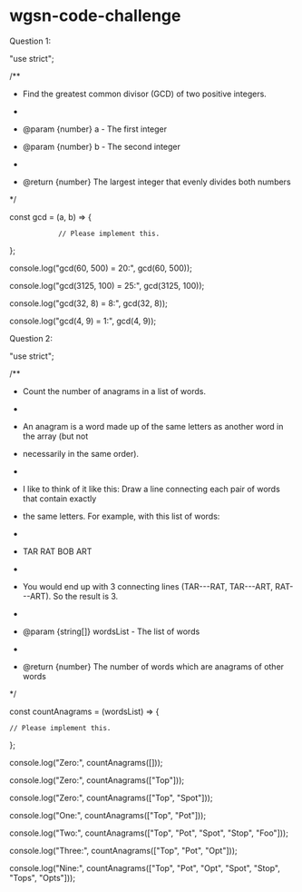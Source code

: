 # wgsn-code-challenge
Question 1:

"use strict";

 

/**

* Find the greatest common divisor (GCD) of two positive integers.

*

* @param {number} a - The first integer

* @param {number} b - The second integer

*

* @return {number} The largest integer that evenly divides both numbers

*/

const gcd = (a, b) => {

                // Please implement this.

};

 

console.log("gcd(60, 500) = 20:", gcd(60, 500));

console.log("gcd(3125, 100) = 25:", gcd(3125, 100));

console.log("gcd(32, 8) = 8:", gcd(32, 8));

console.log("gcd(4, 9) = 1:", gcd(4, 9));

 

 

 

Question 2:

 

"use strict";

 

/**

* Count the number of anagrams in a list of words.

*

* An anagram is a word made up of the same letters as another word in the array (but not

* necessarily in the same order).

*

* I like to think of it like this: Draw a line connecting each pair of words that contain exactly

* the same letters. For example, with this list of words:

*

* TAR RAT BOB ART

*

* You would end up with 3 connecting lines (TAR---RAT, TAR---ART, RAT---ART). So the result is 3.

*

* @param {string[]} wordsList - The list of words

*

* @return {number} The number of words which are anagrams of other words

*/

const countAnagrams = (wordsList) => {

    // Please implement this.

};

 

console.log("Zero:", countAnagrams([]));

console.log("Zero:", countAnagrams(["Top"]));

console.log("Zero:", countAnagrams(["Top", "Spot"]));

console.log("One:", countAnagrams(["Top", "Pot"]));

console.log("Two:", countAnagrams(["Top", "Pot", "Spot", "Stop", "Foo"]));

console.log("Three:", countAnagrams(["Top", "Pot", "Opt"]));

console.log("Nine:", countAnagrams(["Top", "Pot", "Opt", "Spot", "Stop", "Tops", "Opts"]));